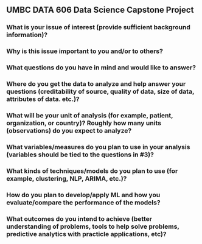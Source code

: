 ## UMBC DATA 606 Data Science Capstone Project


### What is your issue of interest (provide sufficient background information)?


### Why is this issue important to you and/or to others?


### What questions do you have in mind and would like to answer?

### Where do you get the data to analyze and help answer your questions (creditability of source, quality of data, size of data, attributes of data. etc.)?

### What will be your unit of analysis (for example, patient, organization, or country)? Roughly how many units (observations) do you expect to analyze?

### What variables/measures do you plan to use in your analysis (variables should be tied to the questions in #3)?

### What kinds of techniques/models do you plan to use (for example, clustering, NLP, ARIMA, etc.)?

### How do you plan to develop/apply ML and how you evaluate/compare the performance of the models?

### What outcomes do you intend to achieve (better understanding of problems, tools to help solve problems, predictive analytics with practicle applications, etc)?
